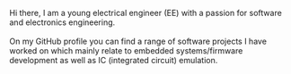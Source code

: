 Hi there, I am a young electrical engineer (EE) with a passion for software and electronics engineering.<br/>
<br/>
On my GitHub profile you can find a range of software projects I have worked on which mainly relate to embedded systems/firmware development as well as IC (integrated circuit) emulation. 

